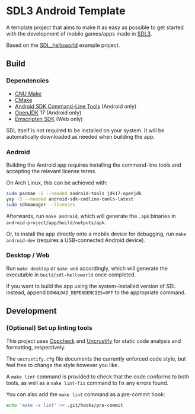 # SDL3 Android Template

A template project that aims to make it as easy as possible to get started
with the development of mobile games/apps made in [SDL3].

Based on the [SDL_helloworld] example project.

## Build

### Dependencies

- [GNU Make]
- [CMake]
- [Android SDK Command-Line Tools] (Android only)
- [OpenJDK] 17 (Android only)
- [Emscripten SDK] (Web only)
<!-- - [Inkscape] (Android only) -->

SDL itself is not required to be installed on your system.
It will be automatically downloaded as needed when building the app.

### Android

Building the Android app requires installing the command-line tools
and accepting the relevant license terms.

On Arch Linux, this can be achieved with:

```sh
sudo pacman -S --needed android-tools jdk17-openjdk
yay -S --needed android-sdk-cmdline-tools-latest
sudo sdkmanager --licenses
```

Afterwards, run `make android`,
which will generate the `.apk` binaries in
`android-project/app/build/outputs/apk`.

Or, to install the app directly onto a mobile device for debugging,
run `make android-dev`
(requires a USB-connected Android device).

### Desktop / Web

Run `make desktop` or `make web` accordingly,
which will generate the executable in `build/sdl-helloworld` once completed.

If you want to build the app using the system-installed version of SDL instead,
append `DOWNLOAD_DEPENDENCIES=OFF` to the appropriate command.

## Development

### (Optional) Set up linting tools

This project uses [Cppcheck] and [Uncrustify]
for static code analysis and formatting, respectively.

The `uncrustify.cfg` file documents the currently enforced code style,
but feel free to change the style however you like.

A `make lint` command is provided to check that the code conforms to both tools,
as well as a `make lint-fix` command to fix any errors found.

You can also add the `make lint` command as a pre-commit hook:

```sh
echo 'make -s lint' >> .git/hooks/pre-commit
```

<!-- Links -->

[SDL3]: http://libsdl.org/
[SDL_helloworld]: https://github.com/libsdl-org/SDL_helloworld
[GNU Make]: http://www.gnu.org/software/make/
[CMake]: https://cmake.org/
[Android SDK Command-Line Tools]:
	https://developer.android.com/tools/releases/cmdline-tools
[OpenJDK]: https://openjdk.org/
<!-- [Inkscape]: https://inkscape.org/ -->
[Emscripten SDK]: https://emscripten.org/

[Cppcheck]: https://cppcheck.sourceforge.io/
[Uncrustify]: https://uncrustify.sourceforge.net/
